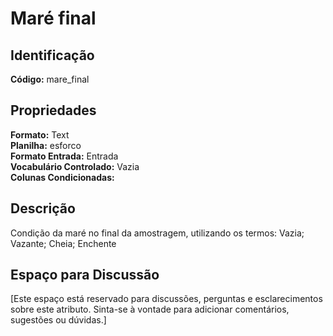 # Maré final

## Identificação
**Código:** mare_final

## Propriedades
**Formato:** Text  
**Planilha:** esforco  
**Formato Entrada:** Entrada  
**Vocabulário Controlado:** Vazia  
**Colunas Condicionadas:**   

## Descrição
Condição da maré no final da amostragem, utilizando os termos: Vazia; Vazante; Cheia; Enchente

## Espaço para Discussão
[Este espaço está reservado para discussões, perguntas e esclarecimentos sobre este atributo. Sinta-se à vontade para adicionar comentários, sugestões ou dúvidas.]
